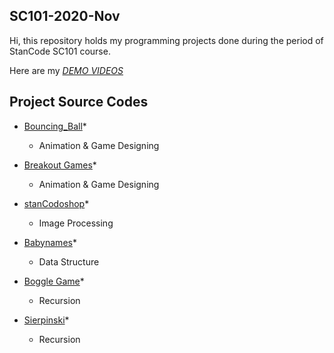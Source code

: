 ## SC101-2020-Nov
Hi, this repository holds my programming projects done during the period of StanCode SC101 course.

Here are my *[DEMO VIDEOS](https://drive.google.com/drive/folders/1Gi3bn9qPW_gR0ISyGzVPLd5Bztdvd7rF?fbclid=IwAR36BW3v_bHn-Idsh-0_ROSWLwrXOzoervZId25OOzH2LX4b6FCGDfULdDg)*

## Project Source Codes
* [Bouncing_Ball](https://github.com/elsa7718/sc101-2020-Nov/blob/main/Upload/bouncing_ball/bouncing_ball.py)*
  * Animation & Game Designing
 
* [Breakout Games](https://github.com/elsa7718/sc101-2020-Nov/blob/main/Upload/breakout/breakout.py)*
  * Animation & Game Designing
 
* [stanCodoshop](https://github.com/elsa7718/sc101-2020-Nov/blob/main/Upload/stanCodoshop/stanCodoshop.py)*
  * Image Processing
 
* [Babynames](https://github.com/elsa7718/sc101-2020-Nov/blob/main/Upload/babynames/babygraphics.py)*
  * Data Structure
 
* [Boggle Game](https://github.com/elsa7718/sc101-2020-Nov/blob/main/Upload/boggle/boggle.py)*
  * Recursion
 
* [Sierpinski](https://github.com/elsa7718/sc101-2020-Nov/blob/main/Upload/boggle/sierpinski.py)*
  * Recursion
